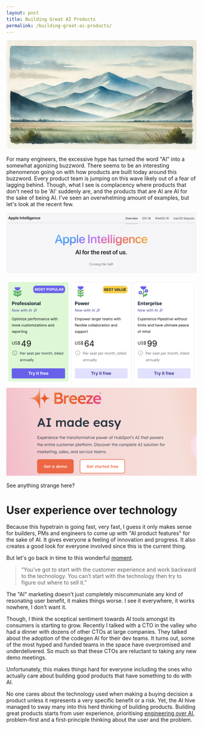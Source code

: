 ```yaml
---
layout: post
title: Building Great AI Products
permalink: /building-great-ai-products/
---
```

![hero](/assets/images/building-great-ai-products-hero.png)

For many engineers, the excessive hype has turned the word "AI" into a somewhat agonizing buzzword. There seems to be an interesting phenomenon going on with how products are built today around this buzzword. Every product team is jumping on this wave likely out of a fear of lagging behind. Though, what I see is complacency where products that don't need to be 'AI' suddenly are, and the products that are AI are AI for the sake of being AI. I've seen an overwhelming amount of examples, but let's look at the recent few.

![apple-ai](/assets/images/apple-intelligence.png)

![pipedrive-ai](/assets/images/pipedrive-ai.png)

![hubspot-ai](/assets/images/hubspot-ai.png)

See anything strange here? 

# User experience over technology 
Because this hypetrain is going fast, very fast, I guess it only makes sense for builders, PMs and engineers to come up with "AI product features" for the sake of AI. It gives everyone a feeling of innovation and progress. It also creates a good look for everyone involved since this is the current thing. 

But let's go back in time to this wonderful [moment](https://www.youtube.com/watch?v=oeqPrUmVz-o). 

> “You’ve got to start with the customer experience and work backward to the technology. You can’t start with the technology then try to figure out where to sell it.”

The "AI" marketing doesn't just completely miscommuniate any kind of resonating user benefit, it makes things worse. I see it everywhere, it works nowhere, I don't want it. 

Though, I think the sceptical sentiment towards AI tools amongst its consumers is starting to grow. Recently I talked with a CTO in the valley who had a dinner with dozens of other CTOs at large companies. They talked about the adoption of the codegen AI for  their dev teams. It turns out, some of the most hyped and funded teams in the space have overpromised and underdelivered. So much so that these CTOs are reluctant to taking any new demo meetings.

Unfortunately, this makes things hard for everyone including the ones who actually care about building good products that have something to do with AI. 

No one cares about the technology used when making a buying decision a product unless it represents a very specific benefit or a risk. Yet, the AI hive managed to sway many into this herd thinking of building products. Building great products starts from user experience, prioritising [engineering over AI](https://martinantos.com/engineering-over-ai/), problem-first and a first-principle thinking about the user and the problem.
